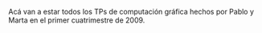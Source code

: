 Acá van a estar todos los TPs de computación gráfica hechos por Pablo y Marta en el primer cuatrimestre de 2009.